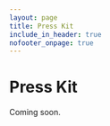```yaml
---
layout: page
title: Press Kit
include_in_header: true
nofooter_onpage: true
---
```



# Press Kit
Coming soon.















